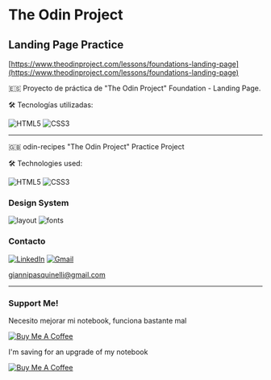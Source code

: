 # The Odin Project

## Landing Page Practice

[https://www.theodinproject.com/lessons/foundations-landing-page](https://www.theodinproject.com/lessons/foundations-landing-page)

🇪🇸
Proyecto de práctica de "The Odin Project"
Foundation - Landing Page.

🛠️ Tecnologías utilizadas:

![HTML5](https://img.shields.io/badge/HTML5-E34F26?style=for-the-badge&logo=html5&logoColor=white) ![CSS3](https://img.shields.io/badge/CSS3-1572B6?style=for-the-badge&logo=css3&logoColor=white)

---
🇬🇧 odin-recipes
"The Odin Project" Practice Project

🛠️ Technologies used:

![HTML5](https://img.shields.io/badge/HTML5-E34F26?style=for-the-badge&logo=html5&logoColor=white) ![CSS3](https://img.shields.io/badge/CSS3-1572B6?style=for-the-badge&logo=css3&logoColor=white)

### Design System

![layout](https://cdn.statically.io/gh/TheOdinProject/curriculum/81a5d553f4073e593d23a6ab00d50eef8620796d/foundations/html_css/project/imgs/01.png) ![fonts](https://cdn.statically.io/gh/TheOdinProject/curriculum/81a5d553f4073e593d23a6ab00d50eef8620796d/foundations/html_css/project/imgs/02.png)

### Contacto

[![LinkedIn](https://img.shields.io/badge/LinkedIn-0077B5?style=for-the-badge&logo=linkedin&logoColor=white)](https://www.linkedin.com/in/gianni-pasquinelli/)
[![Gmail](https://img.shields.io/badge/Gmail-D14836?style=for-the-badge&logo=gmail&logoColor=white)](mailto:giannipasquinelli@gmail.com)

giannipasquinelli@gmail.com

---
### Support Me!

Necesito mejorar mi notebook, funciona bastante mal

[![Buy Me A Coffee](https://cdn.cafecito.app/imgs/buttons/button_6.svg)](https://cafecito.app/gianni03)

I'm saving for an upgrade of my notebook

[![Buy Me A Coffee](https://cdn.buymeacoffee.com/buttons/v2/default-yellow.png)](https://www.buymeacoffee.com/gianni03)